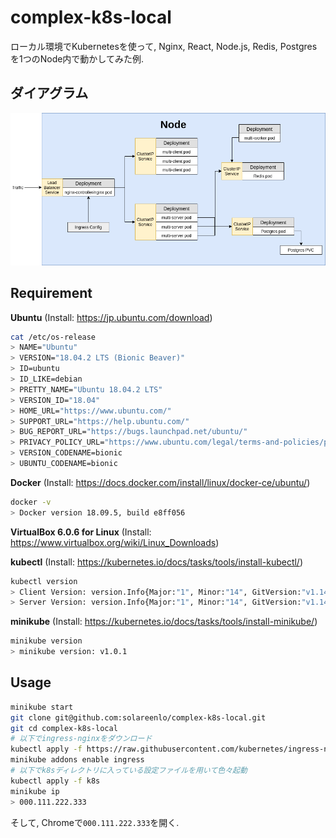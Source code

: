 # complex-k8s-local
ローカル環境でKubernetesを使って, Nginx, React, Node.js, Redis, Postgresを1つのNode内で動かしてみた例.

## ダイアグラム
![ダイアグラム](https://github.com/solareenlo/complex-k8s-local/blob/master/images/complex-k8s-diagram.png)

## Requirement
**Ubuntu** (Install: https://jp.ubuntu.com/download)
```bash
cat /etc/os-release
> NAME="Ubuntu"
> VERSION="18.04.2 LTS (Bionic Beaver)"
> ID=ubuntu
> ID_LIKE=debian
> PRETTY_NAME="Ubuntu 18.04.2 LTS"
> VERSION_ID="18.04"
> HOME_URL="https://www.ubuntu.com/"
> SUPPORT_URL="https://help.ubuntu.com/"
> BUG_REPORT_URL="https://bugs.launchpad.net/ubuntu/"
> PRIVACY_POLICY_URL="https://www.ubuntu.com/legal/terms-and-policies/privacy-policy"
> VERSION_CODENAME=bionic
> UBUNTU_CODENAME=bionic
```

**Docker** (Install: https://docs.docker.com/install/linux/docker-ce/ubuntu/)
```bash
docker -v
> Docker version 18.09.5, build e8ff056
```

**VirtualBox 6.0.6 for Linux** (Install: https://www.virtualbox.org/wiki/Linux_Downloads)

**kubectl** (Install: https://kubernetes.io/docs/tasks/tools/install-kubectl/)
```bash
kubectl version
> Client Version: version.Info{Major:"1", Minor:"14", GitVersion:"v1.14.1", GitCommit:"b7394102d6ef778017f2ca4046abbaa23b88c290", GitTreeState:"clean", BuildDate:"2019-04-08T17:11:31Z", GoVersion:"go1.12.1", Compiler:"gc", Platform:"linux/amd64"}
> Server Version: version.Info{Major:"1", Minor:"14", GitVersion:"v1.14.1", GitCommit:"b7394102d6ef778017f2ca4046abbaa23b88c290", GitTreeState:"clean", BuildDate:"2019-04-08T17:02:58Z", GoVersion:"go1.12.1", Compiler:"gc", Platform:"linux/amd64"}
```

**minikube** (Install: https://kubernetes.io/docs/tasks/tools/install-minikube/)
```bash
minikube version
> minikube version: v1.0.1
```

## Usage
```bash
minikube start
git clone git@github.com:solareenlo/complex-k8s-local.git
git cd complex-k8s-local
# 以下でingress-nginxをダウンロード
kubectl apply -f https://raw.githubusercontent.com/kubernetes/ingress-nginx/master/deploy/mandatory.yaml
minikube addons enable ingress
# 以下でk8sディレクトリに入っている設定ファイルを用いて色々起動
kubectl apply -f k8s
minikube ip
> 000.111.222.333
```
そして, Chromeで`000.111.222.333`を開く.
